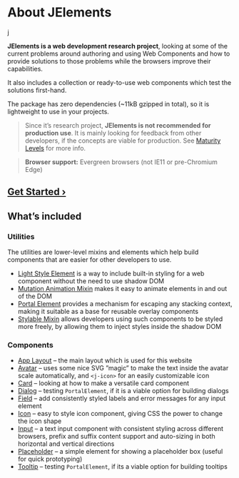 # About JElements

<div class="hero">j</div>

<p class="ingress"><b>JElements is a web development research project</b>, looking at some of the current problems around authoring and using Web Components and how to provide solutions to those problems while the browsers improve their capabilities.</p>

<p class="ingress">It also includes a collection or ready-to-use web components which test the solutions first-hand.</p>

<p>The package has zero dependencies (~11kB gzipped in total), so it is lightweight to use in your projects.</p>

> Since it’s research project, **JElements is not recommended for production use**. It is mainly looking for feedback from other developers, if the concepts are viable for production. See [Maturity Levels](/maturity) for more info.

> **Browser support:** Evergreen browsers (not IE11 or pre-Chromium Edge)

## [Get Started ›](/howto)

## What’s included

### Utilities

The utilities are lower-level mixins and elements which help build components that are easier for other developers to use.

- [Light Style Element](/light-style-element) is a way to include built-in styling for a web component without the need to use shadow DOM
- [Mutation Animation Mixin](/mutation-animation) makes it easy to animate elements in and out of the DOM
- [Portal Element](/portal-element) provides a mechanism for escaping any stacking context, making it suitable as a base for reusable overlay components
- [Stylable Mixin](/stylable-mixin) allows developers using such components to be styled more freely, by allowing them to inject styles inside the shadow DOM


### Components

- [App Layout](/app-layout) – the main layout which is used for this website
- [Avatar](/avatar) – uses some nice SVG ”magic” to make the text inside the avatar scale automatically, and `<j-icon>` for an easily customizable icon
- [Card](/card) – looking at how to make a versatile card component
- [Dialog](/dialog) – testing `PortalElement`, if it is a viable option for building dialogs
- [Field](/field) – add consistently styled labels and error messages for any input element
- [Icon](/icon) – easy to style icon component, giving CSS the power to change the icon shape
- [Input](/input) – a text input component with consistent styling across different browsers, prefix and suffix content support and auto-sizing in both horizontal and vertical directions
- [Placeholder](/placeholder) – a simple element for showing a placeholder box (useful for quick prototyping)
- [Tooltip](/tooltip) – testing `PortalElement`, if its a viable option for building tooltips
